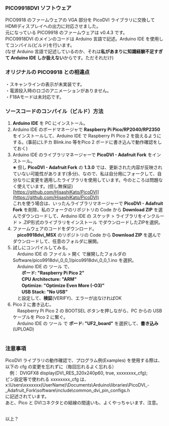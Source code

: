 ### PICO9918DVI ソフトウェア

PICO9918 のファームウェアの VGA 部分を PicoDVI ライブラリに交換して HDMIディスプレイへの出力に対応させました。  
元になっている PICO9918 のファームウェアは v0.4.3 です。  
PICO9918DVI のメインのコードは Arduino 言語で記述。Arduino IDE を使用してコンパイル(ビルド)を行います。  
(なぜ Arduino 言語で記述しているのか、それは**私があまりに知識経験不足すぎて Arduino IDE しか扱えない**からです。ただそれだけ)

### オリジナルの PICO9918 との相違点

・スキャンラインの表示が未実装です。  
・電源投入時のロゴのアニメーションがありません。  
・F18Aモードは未対応です。

### ソースコードのコンパイル（ビルド）方法
1. **Arduino IDE** を PC にインストール。
2. Arduino IDE のボードマネージャで **Raspberry Pi Pico/RP2040/RP2350** をインストールして、Arduino IDE で Raspberry Pi Pico 2 を扱えるようにする。(事前にLチカ Blink.ino 等をPico 2 ボードに書き込んで動作確認をしておく)   
3. Arduino IDE のライブラリマネージャーで **PicoDVI - Adafruit Fork** をインストール。<br/>
 **※** 但し **PicoDVI - Adafruit Fork** の **1.3.0** では、更新された内容が反映されていない可能性があります(多分)、なので、私は自分用にフォークして、自分なりに変更を適用したライブラリを使用しています。今のところは問題なく使えています。(但し無保証)<br/>
 [https://github.com/HisashiKato/PicoDVI](https://github.com/HisashiKato/PicoDVI)<br/>
  これを使う場合は、いったんライブラリマネージャーで **PicoDVI - Adafruit Fork** を削除、私のフォークのリポジトリの Code から **Download ZIP** を選んでダウンロードして、Arduino IDE の スケッチ > ライブラリをインクルード > .ZIP形式のライブラリをインストール でダウンロードしたZIPを選択。<br/>
4. ファームウェアのコードをダウンロード。<br/>
　**pico9918dvi_MSX** のリポジトリの Code から **Download ZIP** を選んでダウンロードして、任意のフォルダに展開。  
5. 試しにコンパイルしてみる。<br/>
　Arduino IDE の ファイル > 開く で展開したフォルダの Software/pico9918dvi_0_0_1/pico9918dvi_0_0_1.ino を選択。<br/>
　Arduino IDE の ツール で、<br/>
　　**ボード: "Raspberry Pi Pico 2"**<br/>
　　**CPU Architecture: "ARM"**<br/>
　　**Optimize: "Optimize Even More (-O3)"**<br/>
　　**USB Stack: "No USB"**<br/>
　と設定して、**検証**(VERIFY)、エラーが出なければOK  
6. Pico 2 に書き込む。<br/>
　Raspberry Pi Pico 2 の BOOTSEL ボタンを押しながら、PC からの USBケーブルを Pico 2 に繋ぐ。<br/>
　Arduino IDE の ツール で **ボード: "UF2_board"** を選択して、**書き込み**(UPLOAD)<br/><br/>
  
### 注意事項 ###
PicoDVI ライブラリの動作確認で、プログラム例(Examples) を使用する際は、以下の cfg の変更を忘れずに（毎回忘れるよく忘れる）<br/>
　例：  DVIGFX8 display(DVI_RES_320x240p60, true, xxxxxxxx_cfg);<br/>
ピン設定等で使われる xxxxxxxx_cfg は、  
x:\Users\xxxxxxx(UserName)\Documents\Arduino\libraries\PicoDVI_-_Adafruit_Fork\software\include\common_dvi_pin_configs.h  
に記述されています。  
あと、Pico と DVIコネクタとの結線の間違いも、よくやっちゃいます、注意。<br/><br/>

以上？
